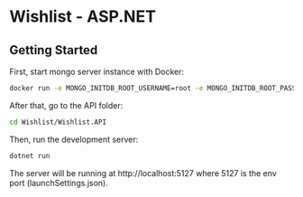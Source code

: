 # Wishlist - ASP.NET

## Getting Started

First, start mongo server instance with Docker:

```bash
docker run -e MONGO_INITDB_ROOT_USERNAME=root -e MONGO_INITDB_ROOT_PASSWORD=root -p 27016:27017 -d mongo
```

After that, go to the API folder:
```bash
cd Wishlist/Wishlist.API
```

Then, run the development server:
```bash
dotnet run
```

The server will be running at http://localhost:5127 where 5127 is the env port (launchSettings.json).

